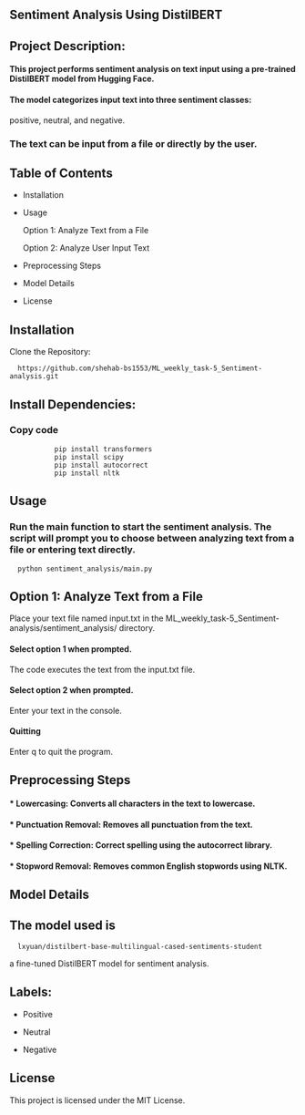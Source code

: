 ## Sentiment Analysis Using DistilBERT

## Project Description:
#### This project performs sentiment analysis on text input using a pre-trained DistilBERT model from Hugging Face. 
#### The model categorizes input text into three sentiment classes:
 positive,  neutral, and  negative.
### The text can be input from a file or directly by the user.

## Table of Contents

 * Installation
 * Usage
   
   Option 1: Analyze Text from a File
   
   Option 2: Analyze User Input Text
 * Preprocessing Steps
 * Model Details
 * License
## Installation
Clone the Repository:

      https://github.com/shehab-bs1553/ML_weekly_task-5_Sentiment-analysis.git

## Install Dependencies:

### Copy code

               pip install transformers
               pip install scipy
               pip install autocorrect
               pip install nltk

## Usage
### Run the main function to start the sentiment analysis. The script will prompt you to choose between analyzing text from a file or entering text directly.

      python sentiment_analysis/main.py

## Option 1: Analyze Text from a File
Place your text file named input.txt in the ML_weekly_task-5_Sentiment-analysis/sentiment_analysis/ directory.

#### Select option 1 when prompted.

The code executes the text from the input.txt file.

#### Select option 2 when prompted.

Enter your text in the console.

#### Quitting

Enter q to quit the program.


## Preprocessing Steps

#### * Lowercasing: Converts all characters in the text to lowercase.

#### * Punctuation Removal: Removes all punctuation from the text.

#### * Spelling Correction: Correct spelling using the autocorrect library.

#### * Stopword Removal: Removes common English stopwords using NLTK.

## Model Details
## The model used is 
      
      lxyuan/distilbert-base-multilingual-cased-sentiments-student
 a fine-tuned DistilBERT model for sentiment analysis.

## Labels:

* Positive
   
* Neutral
   
* Negative

## License

This project is licensed under the MIT License.
